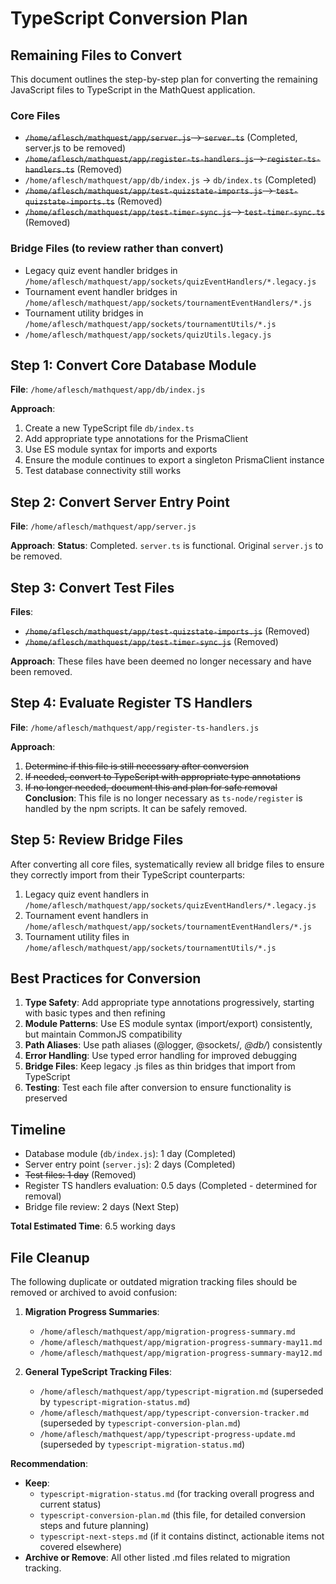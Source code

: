 # TypeScript Conversion Plan

## Remaining Files to Convert

This document outlines the step-by-step plan for converting the remaining JavaScript files to TypeScript in the MathQuest application.

### Core Files
- ~~`/home/aflesch/mathquest/app/server.js` → `server.ts`~~ (Completed, server.js to be removed)
- ~~`/home/aflesch/mathquest/app/register-ts-handlers.js` → `register-ts-handlers.ts`~~ (Removed)
- `/home/aflesch/mathquest/app/db/index.js` → `db/index.ts` (Completed)
- ~~`/home/aflesch/mathquest/app/test-quizstate-imports.js` → `test-quizstate-imports.ts`~~ (Removed)
- ~~`/home/aflesch/mathquest/app/test-timer-sync.js` → `test-timer-sync.ts`~~ (Removed)

### Bridge Files (to review rather than convert)
- Legacy quiz event handler bridges in `/home/aflesch/mathquest/app/sockets/quizEventHandlers/*.legacy.js`
- Tournament event handler bridges in `/home/aflesch/mathquest/app/sockets/tournamentEventHandlers/*.js`
- Tournament utility bridges in `/home/aflesch/mathquest/app/sockets/tournamentUtils/*.js`
- `/home/aflesch/mathquest/app/sockets/quizUtils.legacy.js`

## Step 1: Convert Core Database Module

**File**: `/home/aflesch/mathquest/app/db/index.js`

**Approach**:
1. Create a new TypeScript file `db/index.ts`
2. Add appropriate type annotations for the PrismaClient
3. Use ES module syntax for imports and exports
4. Ensure the module continues to export a singleton PrismaClient instance
5. Test database connectivity still works

## Step 2: Convert Server Entry Point

**File**: `/home/aflesch/mathquest/app/server.js`

**Approach**:
**Status**: Completed. `server.ts` is functional. Original `server.js` to be removed.

## Step 3: Convert Test Files

**Files**:
- ~~`/home/aflesch/mathquest/app/test-quizstate-imports.js`~~ (Removed)
- ~~`/home/aflesch/mathquest/app/test-timer-sync.js`~~ (Removed)

**Approach**:
These files have been deemed no longer necessary and have been removed.

## Step 4: Evaluate Register TS Handlers

**File**: `/home/aflesch/mathquest/app/register-ts-handlers.js`

**Approach**:
1. ~~Determine if this file is still necessary after conversion~~
2. ~~If needed, convert to TypeScript with appropriate type annotations~~
3. ~~If no longer needed, document this and plan for safe removal~~
**Conclusion**: This file is no longer necessary as `ts-node/register` is handled by the npm scripts. It can be safely removed.

## Step 5: Review Bridge Files

After converting all core files, systematically review all bridge files to ensure they correctly import from their TypeScript counterparts:

1. Legacy quiz event handlers in `/home/aflesch/mathquest/app/sockets/quizEventHandlers/*.legacy.js`
2. Tournament event handlers in `/home/aflesch/mathquest/app/sockets/tournamentEventHandlers/*.js`
3. Tournament utility files in `/home/aflesch/mathquest/app/sockets/tournamentUtils/*.js`

## Best Practices for Conversion

1. **Type Safety**: Add appropriate type annotations progressively, starting with basic types and then refining
2. **Module Patterns**: Use ES module syntax (import/export) consistently, but maintain CommonJS compatibility
3. **Path Aliases**: Use path aliases (@logger, @sockets/*, @db/*) consistently
4. **Error Handling**: Use typed error handling for improved debugging
5. **Bridge Files**: Keep legacy .js files as thin bridges that import from TypeScript
6. **Testing**: Test each file after conversion to ensure functionality is preserved

## Timeline

- Database module (`db/index.js`): 1 day (Completed)
- Server entry point (`server.js`): 2 days (Completed)
- ~~Test files: 1 day~~ (Removed)
- Register TS handlers evaluation: 0.5 days (Completed - determined for removal)
- Bridge file review: 2 days (Next Step)

**Total Estimated Time**: 6.5 working days

## File Cleanup

The following duplicate or outdated migration tracking files should be removed or archived to avoid confusion:

1.  **Migration Progress Summaries**:
    *   `/home/aflesch/mathquest/app/migration-progress-summary.md`
    *   `/home/aflesch/mathquest/app/migration-progress-summary-may11.md`
    *   `/home/aflesch/mathquest/app/migration-progress-summary-may12.md`

2.  **General TypeScript Tracking Files**:
    *   `/home/aflesch/mathquest/app/typescript-migration.md` (superseded by `typescript-migration-status.md`)
    *   `/home/aflesch/mathquest/app/typescript-conversion-tracker.md` (superseded by `typescript-conversion-plan.md`)
    *   `/home/aflesch/mathquest/app/typescript-progress-update.md` (superseded by `typescript-migration-status.md`)

**Recommendation**:
*   **Keep**:
    *   `typescript-migration-status.md` (for tracking overall progress and current status)
    *   `typescript-conversion-plan.md` (this file, for detailed conversion steps and future planning)
    *   `typescript-next-steps.md` (if it contains distinct, actionable items not covered elsewhere)
*   **Archive or Remove**: All other listed .md files related to migration tracking.
